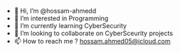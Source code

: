 - 👋 Hi, I’m @hossam-ahmedd
- 👀 I’m interested in Programming
- 🌱 I’m currently learning CyberSecurity
- 💞️ I’m looking to collaborate on CyberSceurity projects
- 📫 How to reach me ? hossam.ahmed05@icloud.com

<!---
hossam-ahmedd/hossam-ahmedd is a ✨ special ✨ repository because its `README.md` (this file) appears on your GitHub profile.
You can click the Preview link to take a look at your changes.
--->
